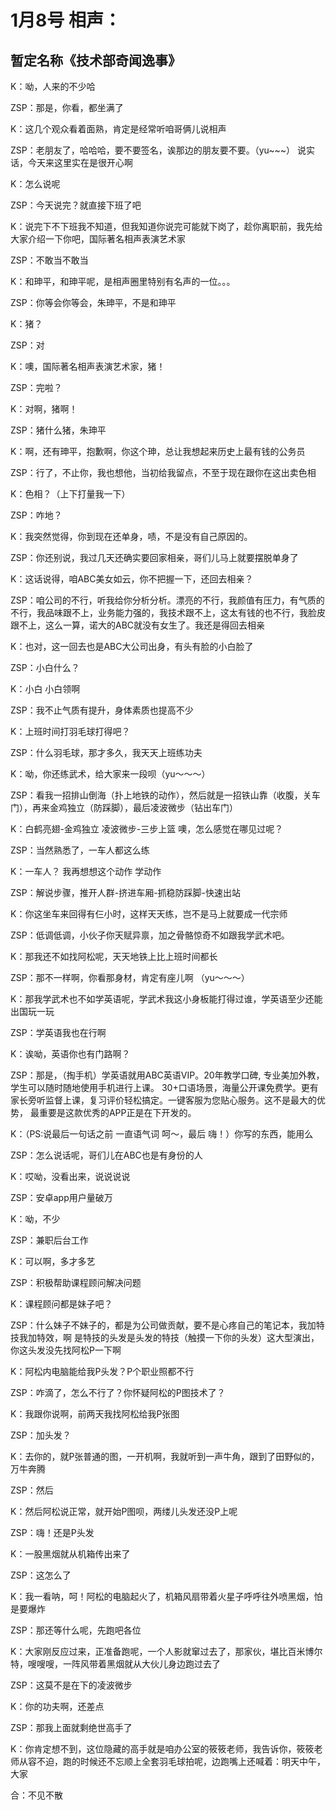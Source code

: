 # 1月8号 相声：

## 暂定名称《技术部奇闻逸事》

K：呦，人来的不少哈

ZSP：那是，你看，都坐满了

K：这几个观众看着面熟，肯定是经常听咱哥俩儿说相声

ZSP：老朋友了，哈哈哈，要不要签名，诶那边的朋友要不要。（yu~~~）
说实话，今天来这里实在是很开心啊

K：怎么说呢

ZSP：今天说完？就直接下班了吧

K：说完下不下班我不知道，但我知道你说完可能就下岗了，趁你离职前，我先给大家介绍一下你吧，国际著名相声表演艺术家

ZSP：不敢当不敢当

K：和珅平，和珅平呢，是相声圈里特别有名声的一位。。。

ZSP：你等会你等会，朱珅平，不是和珅平

K：猪？

ZSP：对

K：噢，国际著名相声表演艺术家，猪！

ZSP：完啦？

K：对啊，猪啊！

ZSP：猪什么猪，朱珅平

K：啊，还有珅平，抱歉啊，你这个珅，总让我想起来历史上最有钱的公务员

ZSP：行了，不止你，我也想他，当初给我留点，不至于现在跟你在这出卖色相

K：色相？（上下打量我一下）

ZSP：咋地？

K：我突然觉得，你到现在还单身，啧，不是没有自己原因的。

ZSP：你还别说，我过几天还确实要回家相亲，哥们儿马上就要摆脱单身了

K：这话说得，咱ABC美女如云，你不把握一下，还回去相亲？

ZSP：咱公司的不行，听我给你分析分析。漂亮的不行，我颜值有压力，有气质的不行，我品味跟不上，业务能力强的，我技术跟不上，这太有钱的也不行，我脸皮跟不上，这么一算，诺大的ABC就没有女生了。我还是得回去相亲

K：也对，这一回去也是ABC大公司出身，有头有脸的小白脸了

ZSP：小白什么？

K：小白 小白领啊

ZSP：我不止气质有提升，身体素质也提高不少

K：上班时间打羽毛球打得吧？

ZSP：什么羽毛球，那才多久，我天天上班练功夫

K：呦，你还练武术，给大家来一段呗（yu～～～）

ZSP：看我一招排山倒海（扑上地铁的动作），然后就是一招铁山靠（收腹，关车门），再来金鸡独立（防踩脚），最后凌波微步（钻出车门）

K：白鹤亮翅-金鸡独立 凌波微步-三步上篮 噢，怎么感觉在哪见过呢？

ZSP：当然熟悉了，一车人都这么练

K：一车人？ 我再想想这个动作 学动作

ZSP：解说步骤，推开人群-挤进车厢-抓稳防踩脚-快速出站

K：你这坐车来回得有仨小时，这样天天练，岂不是马上就要成一代宗师

ZSP：低调低调，小伙子你天赋异禀，加之骨骼惊奇不如跟我学武术吧。

K：那我还不如找阿松呢，天天地铁上比上班时间都长

ZSP：那不一样啊，你看那身材，肯定有座儿啊 （yu～～～）

K：那我学武术也不如学英语呢，学武术我这小身板能打得过谁，学英语至少还能出国玩一玩

ZSP：学英语我也在行啊

K：诶呦，英语你也有门路啊？

ZSP：那是，（掏手机）学英语就用ABC英语VIP。20年教学口碑, 专业美加外教，学生可以随时随地使用手机进行上课。
30+口语场景，海量公开课免费学。更有家长旁听监督上课，复习评价轻松搞定。一键客服为您贴心服务。这不是最大的优势，
最重要是这款优秀的APP正是在下开发的。

K：（PS:说最后一句话之前 一直语气词 呵～，最后 嗨！）你写的东西，能用么

ZSP：怎么说话呢，哥们儿在ABC也是有身份的人

K：哎呦，没看出来，说说说说

ZSP：安卓app用户量破万

K：呦，不少

ZSP：兼职后台工作

K：可以啊，多才多艺

ZSP：积极帮助课程顾问解决问题

K：课程顾问都是妹子吧？

ZSP：什么妹子不妹子的，都是为公司做贡献，要不是心疼自己的笔记本，我加特技我加特效，啊 是特技的头发是头发的特技（触摸一下你的头发）这大型演出，你这头发没先找阿松P一下啊

K：阿松内电脑能给我P头发？P个职业照都不行

ZSP：咋滴了，怎么不行了？你怀疑阿松的P图技术了？

K：我跟你说啊，前两天我找阿松给我P张图

ZSP：加头发？

K：去你的，就P张普通的图，一开机啊，我就听到一声牛角，跟到了田野似的，万牛奔腾

ZSP：然后

K：然后阿松说正常，就开始P图呗，两缕儿头发还没P上呢

ZSP：嗨！还是P头发

K：一股黑烟就从机箱传出来了

ZSP：这怎么了

K：我一看呐，呵！阿松的电脑起火了，机箱风扇带着火星子呼呼往外喷黑烟，怕是要爆炸

ZSP：那还等什么呢，先跑吧各位

K：大家刚反应过来，正准备跑呢，一个人影就窜过去了，那家伙，堪比百米博尔特，嗖嗖嗖，一阵风带着黑烟就从大伙儿身边跑过去了

ZSP：这莫不是在下的凌波微步

K：你的功夫啊，还差点

ZSP：那我上面就剩绝世高手了

K：你肯定想不到，这位隐藏的高手就是咱办公室的筱筱老师，我告诉你，筱筱老师从容不迫，跑的时候还不忘顺上全套羽毛球拍呢，边跑嘴上还喊着：明天中午，大家

合：不见不散
